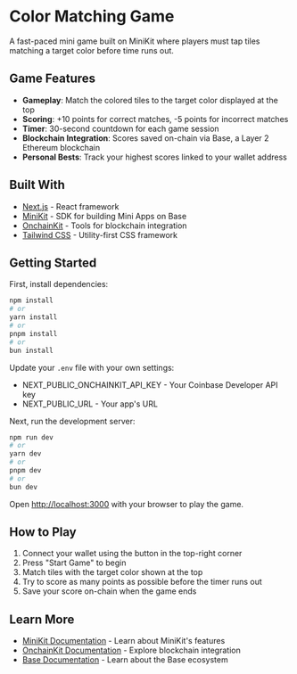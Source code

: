 # Color Matching Game

A fast-paced mini game built on MiniKit where players must tap tiles matching a target color before time runs out.

## Game Features

- **Gameplay**: Match the colored tiles to the target color displayed at the top
- **Scoring**: +10 points for correct matches, -5 points for incorrect matches
- **Timer**: 30-second countdown for each game session
- **Blockchain Integration**: Scores saved on-chain via Base, a Layer 2 Ethereum blockchain
- **Personal Bests**: Track your highest scores linked to your wallet address

## Built With

- [Next.js](https://nextjs.org) - React framework
- [MiniKit](https://base.org/builders/minikit) - SDK for building Mini Apps on Base
- [OnchainKit](https://onchainkit.xyz) - Tools for blockchain integration
- [Tailwind CSS](https://tailwindcss.com) - Utility-first CSS framework

## Getting Started

First, install dependencies:

```bash
npm install
# or
yarn install
# or
pnpm install
# or
bun install
```

Update your `.env` file with your own settings:

- NEXT_PUBLIC_ONCHAINKIT_API_KEY - Your Coinbase Developer API key
- NEXT_PUBLIC_URL - Your app's URL

Next, run the development server:

```bash
npm run dev
# or
yarn dev
# or
pnpm dev
# or
bun dev
```

Open [http://localhost:3000](http://localhost:3000) with your browser to play the game.

## How to Play

1. Connect your wallet using the button in the top-right corner
2. Press "Start Game" to begin
3. Match tiles with the target color shown at the top
4. Try to score as many points as possible before the timer runs out
5. Save your score on-chain when the game ends

## Learn More

- [MiniKit Documentation](https://base.org/builders/minikit) - Learn about MiniKit's features
- [OnchainKit Documentation](https://onchainkit.xyz/getting-started) - Explore blockchain integration
- [Base Documentation](https://docs.base.org) - Learn about the Base ecosystem
